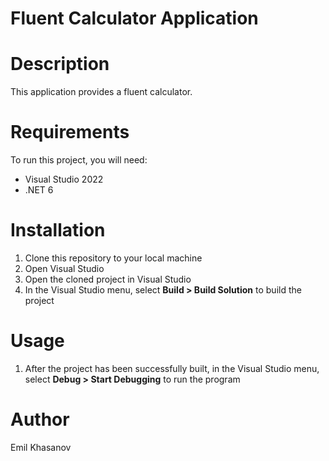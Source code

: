 # Fluent Calculator Application

# Description

This application provides a fluent calculator.

# Requirements

To run this project, you will need:

* Visual Studio 2022
* .NET 6

# Installation

1. Clone this repository to your local machine
2. Open Visual Studio
3. Open the cloned project in Visual Studio
4. In the Visual Studio menu, select **Build > Build Solution** to build the project

# Usage

1. After the project has been successfully built, in the Visual Studio menu, select **Debug > Start Debugging** to run the program

# Author

Emil Khasanov
